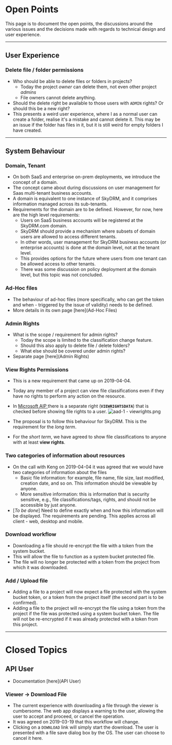 # Open Points    
  
This page is to document the open points, the discussions around the various issues and the decisions made with regards to technical design and user experience.  
  
-----------------------  
  
## User Experience  
   
### Delete file / folder permissions  
  
* Who should be able to delete files or folders in projects? 
    + Today the project *owner* can delete them, not even other project *admins*
    + File owners cannot delete anything.
* Should the delete right be available to those users with `ADMIN` rights? Or should this be a new right? 
* This presents a weird user experience, where I as a normal user can create a folder, realise it's a mistake and cannot delete it. This may be an issue if the folder has files in it, but it is still weird for empty folders I have created.  
  
-----------------------  
  
## System Behaviour  
  
### Domain, Tenant  
  
* On both SaaS and enterprise on-prem deployments, we introduce the concept of a domain. 
* The concept came about during discussions on user management for Saas multi-tenant business accounts. 
* A domain is equivalent to one instance of SkyDRM, and it comprises information managed across its sub-tenants. 
* Requirements for the domain are to be defined. However, for now, here are the high level requirements: 
    + Users on SaaS business accounts will be registered at the SkyDRM.com domain. 
    + SkyDRM should provide a mechanism where subsets of domain users are allowed to access different tenants.
    + In other words, user management for SkyDRM business accounts (or enterprise accounts) is done at the domain level, not at the tenant level. 
    + This provides options for the future where users from one tenant can be allowed access to other tenants. 
    + There was some discussion on policy deployment at the domain level, but this topic was not concluded. 
    
### Ad-Hoc files  
  
* The behaviour of ad-hoc files (more specifically, who can get the token and when - triggered by the issue of validity) needs to be defined. 
* More details in its own page [here](Ad-Hoc Files)  
  
### Admin Rights  
  
* What is the scope / requirement for admin rights? 
    + Today the scope is limited to the classification change feature. 
    + Should this also apply to delete file / delete folders? 
    + What else should be covered under admin rights? 
* Separate page [here](Admin Rights)  
    
###  View Rights Permissions  
  
* This is a new requirement that came up on 2019-04-04.  
* Today any member of a project can view file classifications even if they have no rights to perform any action on the resource.  
* In [Microsoft AIP ](https://docs.microsoft.com/en-us/azure/information-protection/) there is a separate right (**`VIEWRIGHTSDATA`**) that is checked before showing file rights to a user. 
![aad-1 - viewrights.png](https://bitbucket.org/repo/dBgzdj/images/3066746408-aad-1%20-%20viewrights.png)  

* The proposal is to follow this behaviour for SkyDRM. This is the requirement for the *long term*.
* For the *short term*, we have agreed to show file classifications to anyone with at least **view rights**. 
   
### Two categories of information about resources  
  
* On the call with Keng on 2019-04-04 it was agreed that we would have two categories of information about the files  
    + Basic file information: for example, file name, file size, last modified, creation date, and so on. This information should be viewable by anyone.  
    + More sensitive information: this is information that is security sensitive, e.g., file classifications/tags, rights, and should not be accessible by just anyone. 
* [*To be done*] Need to define exactly when and how this information will be displayed. The requirements are pending. This applies across all client - web, desktop and mobile. 


### Download workflow  
  
* Downloading a file should re-encrypt the file with a token from the system bucket.
* This will allow the file to function as a system bucket protected file.
* The file will no longer be protected with a token from the project from which it was downloaded. 
  
### Add / Upload file  
  
* Adding a file to a project will now expect a file protected with the system bucket token, or a token from the project itself (the second part is to be confirmed).  
* Adding a file to the project will re-encrypt the file using a token from the project if the file was protected using a system bucket token. The file will not be re-encrypted if it was already protected with a token from this project.
    
-----------------------  
  
# Closed Topics  
  
## API User  
  
* Documentation [here](API User)  
  
### Viewer -> Download File  
  
* The current experience with downloading a file through the viewer is cumbersome. The web app displays a warning to the user, allowing the user to accept and proceed, or cancel the operation.  
* It was agreed on 2019-03-19 that this workflow will change. 
* Clicking on a `DOWNLOAD` link will simply start the download. The user is presented with a file save dialog box by the OS. The user can choose to cancel it here.